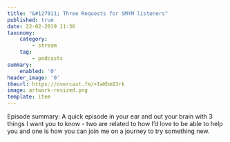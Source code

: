 ```yaml
---
title: "&#127911; Three Requests for SMYM listeners"
published: true
date: 22-02-2019 11:36
taxonomy:
    category:
        - stream
    tag:
        - podcasts
summary:
    enabled: '0'
header_image: '0'
theurl: https://overcast.fm/+IwKhmI3rk
image: artwork-resized.png
template: item
---
```

 
Episode summary: A quick episode in your ear and out your brain with 3 things I want you to know - two are related to how I’d love to be able to help you and one is how you can join me on a journey to try something new.
